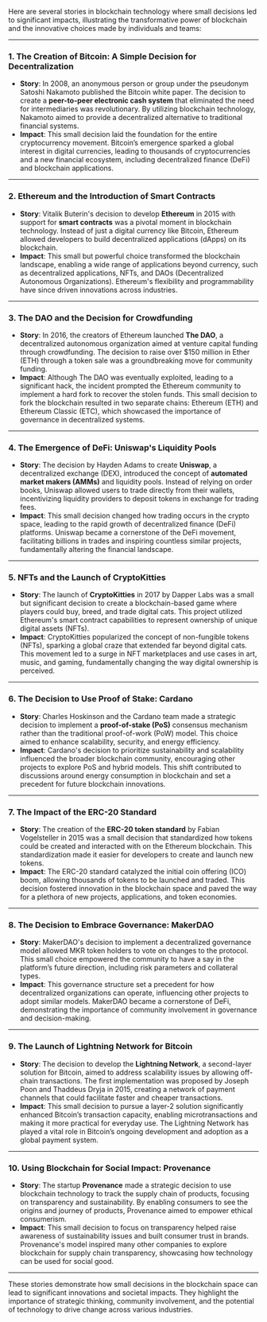 Here are several stories in blockchain technology where small decisions led to significant impacts, illustrating the transformative power of blockchain and the innovative choices made by individuals and teams:

---

### 1. **The Creation of Bitcoin: A Simple Decision for Decentralization**
   - **Story**: In 2008, an anonymous person or group under the pseudonym Satoshi Nakamoto published the Bitcoin white paper. The decision to create a **peer-to-peer electronic cash system** that eliminated the need for intermediaries was revolutionary. By utilizing blockchain technology, Nakamoto aimed to provide a decentralized alternative to traditional financial systems.
   - **Impact**: This small decision laid the foundation for the entire cryptocurrency movement. Bitcoin’s emergence sparked a global interest in digital currencies, leading to thousands of cryptocurrencies and a new financial ecosystem, including decentralized finance (DeFi) and blockchain applications.

---

### 2. **Ethereum and the Introduction of Smart Contracts**
   - **Story**: Vitalik Buterin's decision to develop **Ethereum** in 2015 with support for **smart contracts** was a pivotal moment in blockchain technology. Instead of just a digital currency like Bitcoin, Ethereum allowed developers to build decentralized applications (dApps) on its blockchain.
   - **Impact**: This small but powerful choice transformed the blockchain landscape, enabling a wide range of applications beyond currency, such as decentralized applications, NFTs, and DAOs (Decentralized Autonomous Organizations). Ethereum's flexibility and programmability have since driven innovations across industries.

---

### 3. **The DAO and the Decision for Crowdfunding**
   - **Story**: In 2016, the creators of Ethereum launched **The DAO**, a decentralized autonomous organization aimed at venture capital funding through crowdfunding. The decision to raise over $150 million in Ether (ETH) through a token sale was a groundbreaking move for community funding.
   - **Impact**: Although The DAO was eventually exploited, leading to a significant hack, the incident prompted the Ethereum community to implement a hard fork to recover the stolen funds. This small decision to fork the blockchain resulted in two separate chains: Ethereum (ETH) and Ethereum Classic (ETC), which showcased the importance of governance in decentralized systems.

---

### 4. **The Emergence of DeFi: Uniswap's Liquidity Pools**
   - **Story**: The decision by Hayden Adams to create **Uniswap**, a decentralized exchange (DEX), introduced the concept of **automated market makers (AMMs)** and liquidity pools. Instead of relying on order books, Uniswap allowed users to trade directly from their wallets, incentivizing liquidity providers to deposit tokens in exchange for trading fees.
   - **Impact**: This small decision changed how trading occurs in the crypto space, leading to the rapid growth of decentralized finance (DeFi) platforms. Uniswap became a cornerstone of the DeFi movement, facilitating billions in trades and inspiring countless similar projects, fundamentally altering the financial landscape.

---

### 5. **NFTs and the Launch of CryptoKitties**
   - **Story**: The launch of **CryptoKitties** in 2017 by Dapper Labs was a small but significant decision to create a blockchain-based game where players could buy, breed, and trade digital cats. This project utilized Ethereum's smart contract capabilities to represent ownership of unique digital assets (NFTs).
   - **Impact**: CryptoKitties popularized the concept of non-fungible tokens (NFTs), sparking a global craze that extended far beyond digital cats. This movement led to a surge in NFT marketplaces and use cases in art, music, and gaming, fundamentally changing the way digital ownership is perceived.

---

### 6. **The Decision to Use Proof of Stake: Cardano**
   - **Story**: Charles Hoskinson and the Cardano team made a strategic decision to implement a **proof-of-stake (PoS)** consensus mechanism rather than the traditional proof-of-work (PoW) model. This choice aimed to enhance scalability, security, and energy efficiency.
   - **Impact**: Cardano's decision to prioritize sustainability and scalability influenced the broader blockchain community, encouraging other projects to explore PoS and hybrid models. This shift contributed to discussions around energy consumption in blockchain and set a precedent for future blockchain innovations.

---

### 7. **The Impact of the ERC-20 Standard**
   - **Story**: The creation of the **ERC-20 token standard** by Fabian Vogelsteller in 2015 was a small decision that standardized how tokens could be created and interacted with on the Ethereum blockchain. This standardization made it easier for developers to create and launch new tokens.
   - **Impact**: The ERC-20 standard catalyzed the initial coin offering (ICO) boom, allowing thousands of tokens to be launched and traded. This decision fostered innovation in the blockchain space and paved the way for a plethora of new projects, applications, and token economies.

---

### 8. **The Decision to Embrace Governance: MakerDAO**
   - **Story**: MakerDAO's decision to implement a decentralized governance model allowed MKR token holders to vote on changes to the protocol. This small choice empowered the community to have a say in the platform’s future direction, including risk parameters and collateral types.
   - **Impact**: This governance structure set a precedent for how decentralized organizations can operate, influencing other projects to adopt similar models. MakerDAO became a cornerstone of DeFi, demonstrating the importance of community involvement in governance and decision-making.

---

### 9. **The Launch of Lightning Network for Bitcoin**
   - **Story**: The decision to develop the **Lightning Network**, a second-layer solution for Bitcoin, aimed to address scalability issues by allowing off-chain transactions. The first implementation was proposed by Joseph Poon and Thaddeus Dryja in 2015, creating a network of payment channels that could facilitate faster and cheaper transactions.
   - **Impact**: This small decision to pursue a layer-2 solution significantly enhanced Bitcoin’s transaction capacity, enabling microtransactions and making it more practical for everyday use. The Lightning Network has played a vital role in Bitcoin’s ongoing development and adoption as a global payment system.

---

### 10. **Using Blockchain for Social Impact: Provenance**
   - **Story**: The startup **Provenance** made a strategic decision to use blockchain technology to track the supply chain of products, focusing on transparency and sustainability. By enabling consumers to see the origins and journey of products, Provenance aimed to empower ethical consumerism.
   - **Impact**: This small decision to focus on transparency helped raise awareness of sustainability issues and built consumer trust in brands. Provenance's model inspired many other companies to explore blockchain for supply chain transparency, showcasing how technology can be used for social good.

---

These stories demonstrate how small decisions in the blockchain space can lead to significant innovations and societal impacts. They highlight the importance of strategic thinking, community involvement, and the potential of technology to drive change across various industries.